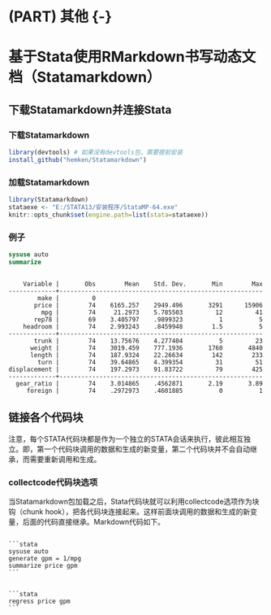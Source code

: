 # (PART) 其他 {-}


# 基于Stata使用RMarkdown书写动态文档（Statamarkdown）


## 下载Statamarkdown并连接Stata
### 下载Statamarkdown

```r
library(devtools) # 如果没有devtools包，需要提前安装
install_github("hemken/Statamarkdown")
```

### 加载Statamarkdown


```r
library(Statamarkdown)
stataexe <- "E:/STATA13/安装程序/StataMP-64.exe"
knitr::opts_chunk$set(engine.path=list(stata=stataexe))
```




### 例子

```stata
sysuse auto
summarize
```

```

    Variable |       Obs        Mean    Std. Dev.       Min        Max
-------------+--------------------------------------------------------
        make |         0
       price |        74    6165.257    2949.496       3291      15906
         mpg |        74     21.2973    5.785503         12         41
       rep78 |        69    3.405797    .9899323          1          5
    headroom |        74    2.993243    .8459948        1.5          5
-------------+--------------------------------------------------------
       trunk |        74    13.75676    4.277404          5         23
      weight |        74    3019.459    777.1936       1760       4840
      length |        74    187.9324    22.26634        142        233
        turn |        74    39.64865    4.399354         31         51
displacement |        74    197.2973    91.83722         79        425
-------------+--------------------------------------------------------
  gear_ratio |        74    3.014865    .4562871       2.19       3.89
     foreign |        74    .2972973    .4601885          0          1

```



## 链接各个代码块
注意，每个STATA代码块都是作为一个独立的STATA会话来执行，彼此相互独立。即，第一个代码块调用的数据和生成的新变量，第二个代码块并不会自动继承，而需要重新调用和生成。

### collectcode代码块选项
当Statamarkdown包加载之后，Stata代码块就可以利用collectcode选项作为块钩（chunk hook），把各代码块连接起来。这样前面块调用的数据和生成的新变量，后面的代码直接继承。Markdown代码如下。
````

```stata
sysuse auto
generate gpm = 1/mpg
summarize price gpm
```
````
````

```stata
regress price gpm
```
````







